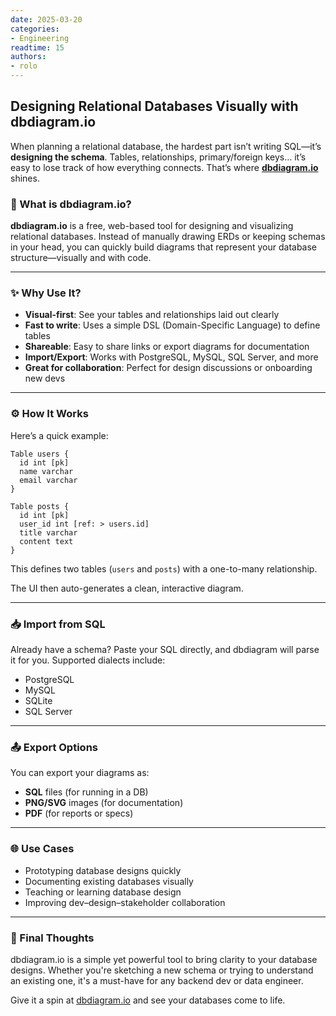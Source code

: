 ```yaml
---
date: 2025-03-20
categories:
- Engineering  
readtime: 15 
authors:
- rolo 
---
```


## Designing Relational Databases Visually with dbdiagram.io

When planning a relational database, the hardest part isn’t writing SQL—it’s **designing the schema**. Tables, relationships, primary/foreign keys… it’s easy to lose track of how everything connects. That’s where **[dbdiagram.io](https://dbdiagram.io)** shines.

### 🧩 What is dbdiagram.io?

**dbdiagram.io** is a free, web-based tool for designing and visualizing relational databases. Instead of manually drawing ERDs or keeping schemas in your head, you can quickly build diagrams that represent your database structure—visually and with code.

---

### ✨ Why Use It?

- **Visual-first**: See your tables and relationships laid out clearly
- **Fast to write**: Uses a simple DSL (Domain-Specific Language) to define tables
- **Shareable**: Easy to share links or export diagrams for documentation
- **Import/Export**: Works with PostgreSQL, MySQL, SQL Server, and more
- **Great for collaboration**: Perfect for design discussions or onboarding new devs

---

### ⚙️ How It Works

Here’s a quick example:

```dsl
Table users {
  id int [pk]
  name varchar
  email varchar
}

Table posts {
  id int [pk]
  user_id int [ref: > users.id]
  title varchar
  content text
}
```

This defines two tables (`users` and `posts`) with a one-to-many relationship.

The UI then auto-generates a clean, interactive diagram.

---

### 📥 Import from SQL

Already have a schema? Paste your SQL directly, and dbdiagram will parse it for you. Supported dialects include:

- PostgreSQL
- MySQL
- SQLite
- SQL Server

---

### 📤 Export Options

You can export your diagrams as:

- **SQL** files (for running in a DB)
- **PNG/SVG** images (for documentation)
- **PDF** (for reports or specs)

---

### 🌐 Use Cases

- Prototyping database designs quickly
- Documenting existing databases visually
- Teaching or learning database design
- Improving dev–design–stakeholder collaboration

---

### 🧠 Final Thoughts

dbdiagram.io is a simple yet powerful tool to bring clarity to your database designs. Whether you're sketching a new schema or trying to understand an existing one, it's a must-have for any backend dev or data engineer.

Give it a spin at [dbdiagram.io](https://dbdiagram.io) and see your databases come to life.